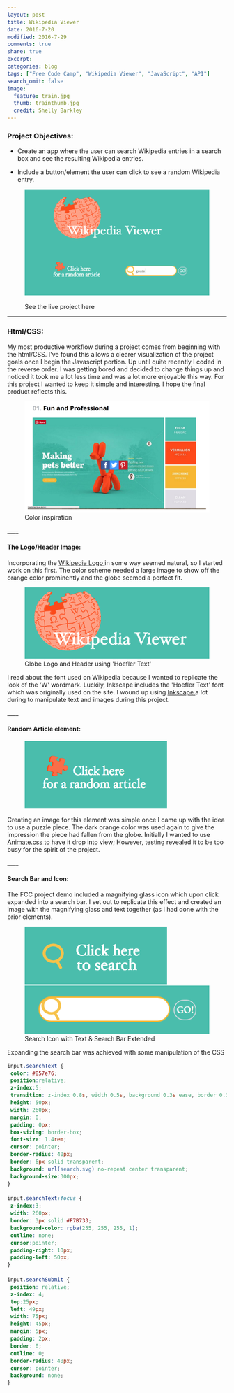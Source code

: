 ```yaml
---
layout: post
title: Wikipedia Viewer
date: 2016-7-20
modified: 2016-7-29
comments: true
share: true
excerpt:
categories: blog
tags: ["Free Code Camp", "Wikipedia Viewer", "JavaScript", "API"]
search_omit: false
image:
  feature: train.jpg
  thumb: trainthumb.jpg
  credit: Shelly Barkley
---
```


### Project Objectives:

  * Create an app where the user can search Wikipedia entries in a search box and see the resulting Wikipedia entries.

  *  Include a button/element the user can click to see a random Wikipedia entry.

  <figure class="caption-title">
  <img src="/images/goatsearch.png">
  <figcaption>
  <p>See the live project here</p>
  </figcaption>
  <a href="http://www.recklessmoxie.com/wikipedia-viewer/"></a>
  </figure>

  ____

### Html/CSS:

<p> My most productive workflow during a project comes from beginning with the html/CSS. I've found this allows a clearer visualization of the project goals once I begin the Javascript portion. Up until quite recently I coded in the reverse order. I was getting bored and decided to change things up and noticed it took me a lot less time and was a lot more enjoyable this way. For this project I wanted to keep it simple and interesting. I hope the final product reflects this.</p>

<figure>
<a href ="https://designschool.canva.com/blog/website-color-schemes/">
<img src="/images/colorinspiration.png">
</a>
<figcaption>
Color inspiration
</figcaption>
</figure>
____

#### The Logo/Header Image:

<p> Incorporating the <a href="https://en.wikipedia.org/wiki/Wikipedia_logo"> Wikipedia Logo </a> in some way seemed natural, so I started work on this first. The color scheme needed a large image to show off the orange color prominently and the globe seemed a perfect fit.</p>

<figure>
<a href ="/images/globe.png">
<img src="/images/globe.png">
</a>
<figcaption>
Globe Logo and Header using 'Hoefler Text'
</figcaption>
</figure>

<p>I read about the font used on Wikipedia because I wanted to replicate the look of the 'W' wordmark. Luckily, Inkscape includes the 'Hoefler Text' font which was originally used on the site. I wound up using <a href="https://inkscape.org/en/"> Inkscape </a> a lot during to manipulate text and images during this project.</p>
____

#### Random Article element:

<p><figure class="pull-right">
<a href ="/images/puzzle.png">
<img src="/images/puzzle.png">
</a>
</figure>
</p>

<p> Creating an image for this element was simple once I came up with the idea to use a puzzle piece. The dark orange color was used again to give the impression the piece had fallen from the globe. Initially I wanted to use <a href="https://daneden.github.io/animate.css/"> Animate.css </a> to have it drop into view; However, testing revealed it to be too busy for the spirit of the project.</p>
____

#### Search Bar and Icon:

<p> The FCC project demo included a magnifying glass icon which upon click expanded into a search bar. I set out to replicate this effect and created an image with the magnifying glass and text together (as I had done with the prior elements).<p>

<p><figure class="half">
<a href ="/images/searchicon.png">
<img src="/images/searchicon.png">
</a>
<a href ="/images/searchbar.png">
<img src="/images/searchbar.png">
</a>
<figcaption>
Search Icon with Text & Search Bar Extended
</figcaption>
</figure>
</p>

<p>Expanding the search bar was achieved with some manipulation of the CSS</p>

```css
input.searchText {
 color: #857e76;
 position:relative;
 z-index:5;
 transition: z-index 0.8s, width 0.5s, background 0.3s ease, border 0.3s;
 height: 50px;
 width: 260px;
 margin: 0;
 padding: 0px;
 box-sizing: border-box;
 font-size: 1.4rem;
 cursor: pointer;
 border-radius: 40px;
 border: 6px solid transparent;
 background: url(search.svg) no-repeat center transparent;
 background-size:300px;
}

input.searchText:focus {
 z-index:3;
 width: 260px;
 border: 3px solid #F7B733;
 background-color: rgba(255, 255, 255, 1);
 outline: none;
 cursor:pointer;
 padding-right: 10px;
 padding-left: 50px;
}

input.searchSubmit {
 position: relative;
 z-index: 4;
 top:25px;
 left: 49px;
 width: 75px;
 height: 45px;
 margin: 5px;
 padding: 2px;
 border: 0;
 outline: 0;
 border-radius: 40px;
 cursor: pointer;
 background: none;
}
```
